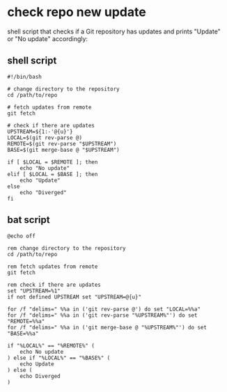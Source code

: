 # check repo new update

shell script that checks if a Git repository has updates and prints "Update" or "No update" accordingly:

## shell script

````
#!/bin/bash

# change directory to the repository
cd /path/to/repo

# fetch updates from remote
git fetch

# check if there are updates
UPSTREAM=${1:-'@{u}'}
LOCAL=$(git rev-parse @)
REMOTE=$(git rev-parse "$UPSTREAM")
BASE=$(git merge-base @ "$UPSTREAM")

if [ $LOCAL = $REMOTE ]; then
    echo "No update"
elif [ $LOCAL = $BASE ]; then
    echo "Update"
else
    echo "Diverged"
fi
````

## bat script

````
@echo off

rem change directory to the repository
cd /path/to/repo

rem fetch updates from remote
git fetch

rem check if there are updates
set "UPSTREAM=%1"
if not defined UPSTREAM set "UPSTREAM=@{u}"

for /f "delims=" %%a in ('git rev-parse @') do set "LOCAL=%%a"
for /f "delims=" %%a in ('git rev-parse "%UPSTREAM%"') do set "REMOTE=%%a"
for /f "delims=" %%a in ('git merge-base @ "%UPSTREAM%"') do set "BASE=%%a"

if "%LOCAL%" == "%REMOTE%" (
    echo No update
) else if "%LOCAL%" == "%BASE%" (
    echo Update
) else (
    echo Diverged
)
````
